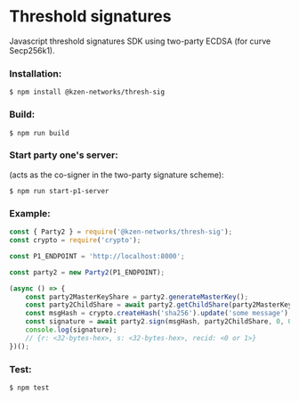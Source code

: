 Threshold signatures
=====================================
Javascript threshold signatures SDK using two-party ECDSA (for curve Secp256k1).

### Installation:
```
$ npm install @kzen-networks/thresh-sig
```
### Build:
```
$ npm run build
```
### Start party one's server: 
(acts as the co-signer in the two-party signature scheme):
```
$ npm run start-p1-server
```
### Example:
```js
const { Party2 } = require('@kzen-networks/thresh-sig');
const crypto = require('crypto');

const P1_ENDPOINT = 'http://localhost:8000';

const party2 = new Party2(P1_ENDPOINT);

(async () => {
    const party2MasterKeyShare = party2.generateMasterKey();
    const party2ChildShare = await party2.getChildShare(party2MasterKeyShare, 0, 0);
    const msgHash = crypto.createHash('sha256').update('some message').digest();
    const signature = await party2.sign(msgHash, party2ChildShare, 0, 0);
    console.log(signature);
    // {r: <32-bytes-hex>, s: <32-bytes-hex>, recid: <0 or 1>}
})(); 
```

### Test:
```
$ npm test
```